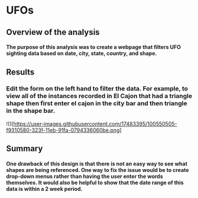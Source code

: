 # UFOs
## Overview of the analysis
#### The purpose of this analysis was to create a webpage that filters UFO sighting data based on date, city, state, country, and shape. 
## Results
### Edit the form on the left hand to filter the data. For example, to view all of the instances recorded in El Cajon that had a triangle shape then first enter el cajon in the city bar and then triangle in the shape bar.
!()[https://user-images.githubusercontent.com/17483395/100550505-f9310580-323f-11eb-91fa-0794336060be.png]
## Summary
#### One drawback of this design is that there is not an easy way to see what shapes are being referenced. One way to fix the issue would be to create drop-down menus rather than having the user enter the words themselves. It would also be helpful to show that the date range of this data is within a 2 week period. 
